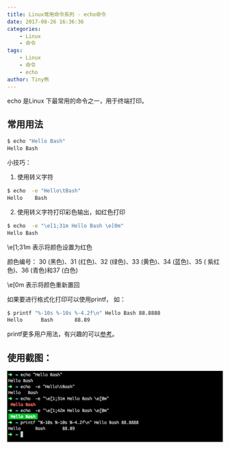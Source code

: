 ```yaml
---
title: Linux常用命令系列 - echo命令
date: 2017-08-26 16:36:36
categories: 
    - Linux
    - 命令
tags: 
    - Linux
    - 命令
    - echo
author: Tiny熊
---
```


echo 是Linux 下最常用的命令之一，用于终端打印。

<!-- more -->
## 常用用法
```bash
$ echo "Hello Bash"    
Hello Bash
```

小技巧：

1. 使用转义字符
```bash
$ echo  -e "Hello\tBash"
Hello    Bash
```

2. 使用转义字符打印彩色输出，如红色打印
```bash
$ echo  -e "\e[1;31m Hello Bash \e[0m"
Hello Bash
```

\e[1;31m 表示将颜色设置为红色  

颜色编号： 30 (黑色)、31 (红色)、32 (绿色)、33 (黄色)、34 (蓝色)、35 ( 紫红色)、36 (青色)和37 (白色)

\e[0m 表示将颜色重新置回

如果要进行格式化打印可以使用printf， 如：
```bash
$ printf "%-10s %-10s %-4.2f\n" Hello Bash 88.8888
Hello      Bash       88.89
```

printf更多用户用法，有兴趣的可以[参考](https://www.computerhope.com/unix/uprintf.htm)。

## 使用截图：
![](/images/linux_cat.png)

